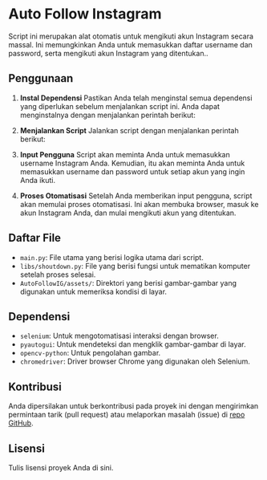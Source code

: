 <!-- @format -->

# Auto Follow Instagram

Script ini merupakan alat otomatis untuk mengikuti akun Instagram secara massal. Ini memungkinkan Anda untuk memasukkan daftar username dan password, serta mengikuti akun Instagram yang ditentukan..

## Penggunaan

1. **Instal Dependensi**
   Pastikan Anda telah menginstal semua dependensi yang diperlukan sebelum menjalankan script ini. Anda dapat menginstalnya dengan menjalankan perintah berikut:

2. **Menjalankan Script**
   Jalankan script dengan menjalankan perintah berikut:

3. **Input Pengguna**
   Script akan meminta Anda untuk memasukkan username Instagram Anda. Kemudian, itu akan meminta Anda untuk memasukkan username dan password untuk setiap akun yang ingin Anda ikuti.

4. **Proses Otomatisasi**
   Setelah Anda memberikan input pengguna, script akan memulai proses otomatisasi. Ini akan membuka browser, masuk ke akun Instagram Anda, dan mulai mengikuti akun yang ditentukan.

## Daftar File

- `main.py`: File utama yang berisi logika utama dari script.
- `libs/shoutdown.py`: File yang berisi fungsi untuk mematikan komputer setelah proses selesai.
- `AutoFollowIG/assets/`: Direktori yang berisi gambar-gambar yang digunakan untuk memeriksa kondisi di layar.

## Dependensi

- `selenium`: Untuk mengotomatisasi interaksi dengan browser.
- `pyautogui`: Untuk mendeteksi dan mengklik gambar-gambar di layar.
- `opencv-python`: Untuk pengolahan gambar.
- `chromedriver`: Driver browser Chrome yang digunakan oleh Selenium.

## Kontribusi

Anda dipersilakan untuk berkontribusi pada proyek ini dengan mengirimkan permintaan tarik (pull request) atau melaporkan masalah (issue) di [repo GitHub](https://github.com/Halozraa/repo).

## Lisensi

Tulis lisensi proyek Anda di sini.
